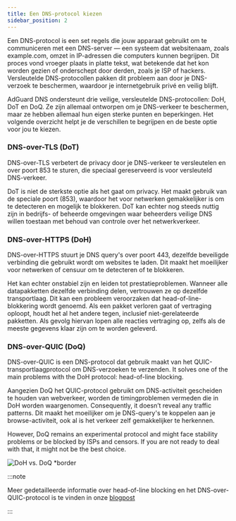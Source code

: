 ```yaml
---
title: Een DNS-protocol kiezen
sidebar_position: 2
---
```


Een DNS-protocol is een set regels die jouw apparaat gebruikt om te communiceren met een DNS-server — een systeem dat websitenaam, zoals example.com, omzet in IP-adressen die computers kunnen begrijpen. Dit proces vond vroeger plaats in platte tekst, wat betekende dat het kon worden gezien of onderschept door derden, zoals je ISP of hackers. Versleutelde DNS-protocollen pakken dit probleem aan door je DNS-verzoek te beschermen, waardoor je internetgebruik privé en veilig blijft.

AdGuard DNS ondersteunt drie veilige, versleutelde DNS-protocollen: DoH, DoT en DoQ. Ze zijn allemaal ontworpen om je DNS-verkeer te beschermen, maar ze hebben allemaal hun eigen sterke punten en beperkingen. Het volgende overzicht helpt je de verschillen te begrijpen en de beste optie voor jou te kiezen.

### DNS-over-TLS (DoT)

DNS-over-TLS verbetert de privacy door je DNS-verkeer te versleutelen en over poort 853 te sturen, die speciaal gereserveerd is voor versleuteld DNS-verkeer.

DoT is niet de sterkste optie als het gaat om privacy. Het maakt gebruik van de speciale poort (853), waardoor het voor netwerken gemakkelijker is om te detecteren en mogelijk te blokkeren. DoT kan echter nog steeds nuttig zijn in bedrijfs- of beheerde omgevingen waar beheerders veilige DNS willen toestaan met behoud van controle over het netwerkverkeer.

### DNS-over-HTTPS (DoH)

DNS-over-HTTPS stuurt je DNS query's over poort 443, dezelfde beveiligde verbinding die gebruikt wordt om websites te laden. Dit maakt het moeilijker voor netwerken of censuur om te detecteren of te blokkeren.

Het kan echter onstabiel zijn en leiden tot prestatieproblemen. Wanneer alle datapakketten dezelfde verbinding delen, vertrouwen ze op dezelfde transportlaag. Dit kan een probleem veroorzaken dat head-of-line-blokkering wordt genoemd. Als een pakket verloren gaat of vertraging oploopt, houdt het al het andere tegen, inclusief niet-gerelateerde pakketten. Als gevolg hiervan lopen alle reacties vertraging op, zelfs als de meeste gegevens klaar zijn om te worden geleverd.

### DNS-over-QUIC (DoQ)

DNS-over-QUIC is een DNS-protocol dat gebruik maakt van het QUIC-transportlaagprotocol om DNS-verzoeken te verzenden. It solves one of the main problems with the DoH protocol: head-of-line blocking.

Aangezien DoQ het QUIC-protocol gebruikt om DNS-activiteit gescheiden te houden van webverkeer, worden de timingproblemen vermeden die in DoH worden waargenomen. Consequently, it doesn’t reveal any traffic patterns. Dit maakt het moeilijker om je DNS-query's te koppelen aan je browse-activiteit, ook al is het verkeer zelf gemakkelijker te herkennen.

However, DoQ remains an experimental protocol and might face stability problems or be blocked by ISPs and censors. If you are not ready to deal with that, it might not be the best choice.

![DoH vs. DoQ \*border](https://cdn.adtidy.org/blog/new/gy178dohdoq.jpg)

:::note

Meer gedetailleerde informatie over head-of-line blocking en het DNS-over-QUIC-protocol is te vinden in onze [blogpost](https://adguard-dns.io/en/blog/dns-over-quic.html)

:::
